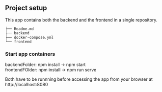 ## Project setup
This app contains both the backend and the frontend in a single repository.
```	
├── Readme.md
├── backend
├── docker-compose.yml
└── frontend
```

### Start app containers

backendFolder: npm install -> npm start  
frontendFOlder: npm install -> npm run serve

Both have to be runnning before accessing the app from your browser at http://localhost:8080
